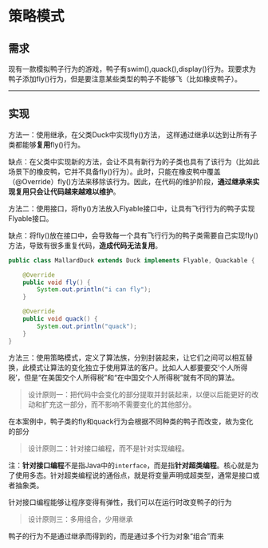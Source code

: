 # 策略模式



## 需求

现有一款模拟鸭子行为的游戏，鸭子有swim(),quack(),display()行为。现要求为鸭子添加fly()行为，但是要注意某些类型的鸭子不能够飞（比如橡皮鸭子）。



---

## 实现

方法一：使用继承，在父类Duck中实现fly()方法， 这样通过继承以达到让所有子类都能够**复用**fly()行为。

缺点：在父类中实现新的方法，会让不具有新行为的子类也具有了该行为（比如此场景下的橡皮鸭，它并不具备fly()行为）。此时，只能在橡皮鸭中覆盖（@Override）fly()方法来移除该行为。因此，在代码的维护阶段，**通过继承来实现复用只会让代码越来越难以维护**。



方法二：使用接口，将fly()方法放入Flyable接口中，让具有飞行行为的鸭子实现Flyable接口。

缺点：将fly()放在接口中，会导致每一个具有飞行行为的鸭子类需要自己实现fly()方法，导致有很多重复代码，**造成代码无法复用**。

```java
public class MallardDuck extends Duck implements Flyable, Quackable {

    @Override
    public void fly() {
        System.out.println("i can fly");
    }

    @Override
    public void quack() {
        System.out.println("quack");
    }
}
```



方法三：使用策略模式，定义了算法族，分别封装起来，让它们之间可以相互替换，此模式让算法的变化独立于使用算法的客户。比如人人都要要交‘个人所得税’，但是“在美国交个人所得税”和“在中国交个人所得税”就有不同的算法。



> 设计原则一：把代码中会变化的部分提取并封装起来，以便以后能更好的改动和扩充这一部分，而不影响不需要变化的其他部分。

在本案例中，鸭子类的fly和quack行为会根据不同种类的鸭子而改变，故为变化的部分



> 设计原则二：针对接口编程，而不是针对实现编程。

注：**针对接口编程**不是指Java中的`interface`，而是指**针对超类编程**。核心就是为了使用多态。针对超类编程说的通俗点，就是将变量声明成超类型，通常是接口或者抽象类。

针对接口编程能够让程序变得有弹性，我们可以在运行时改变鸭子的行为



> 设计原则三：多用组合，少用继承

鸭子的行为不是通过继承而得到的，而是通过多个行为对象“组合”而来





